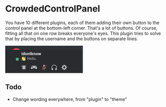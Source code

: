 # CrowdedControlPanel
You have 10 different plugins, each of them adding their own button to the control panel at the bottom-left corner. That's a lot of buttons. Of course, fitting all that on one row breaks everyone's eyes. This plugin tries to solve that by placing the username and the buttons on separate lines.

![Screenshot for CrowdedControlPanel](/CrowdedControlPanel/CrowdedControlPanel_01.png?raw=true "Screenshot for CrowdedControlPanel")

## Todo
- Change wording everywhere, from "plugin" to "theme"
